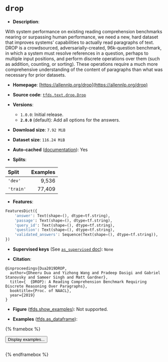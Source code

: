<div itemscope itemtype="http://schema.org/Dataset">
  <div itemscope itemprop="includedInDataCatalog" itemtype="http://schema.org/DataCatalog">
    <meta itemprop="name" content="TensorFlow Datasets" />
  </div>
  <meta itemprop="name" content="drop" />
  <meta itemprop="description" content="With system performance on existing reading comprehension benchmarks nearing or&#10;surpassing human performance, we need a new, hard dataset that improves systems&#x27;&#10;capabilities to actually read paragraphs of text. DROP is a crowdsourced,&#10;adversarially-created, 96k-question benchmark, in which a system must resolve&#10;references in a question, perhaps to multiple input positions, and perform&#10;discrete operations over them (such as addition, counting, or sorting). These&#10;operations require a much more comprehensive understanding of the content of&#10;paragraphs than what was necessary for prior datasets.&#10;&#10;To use this dataset:&#10;&#10;```python&#10;import tensorflow_datasets as tfds&#10;&#10;ds = tfds.load(&#x27;drop&#x27;, split=&#x27;train&#x27;)&#10;for ex in ds.take(4):&#10;  print(ex)&#10;```&#10;&#10;See [the guide](https://www.tensorflow.org/datasets/overview) for more&#10;informations on [tensorflow_datasets](https://www.tensorflow.org/datasets).&#10;&#10;" />
  <meta itemprop="url" content="https://www.tensorflow.org/datasets/catalog/drop" />
  <meta itemprop="sameAs" content="https://allennlp.org/drop" />
  <meta itemprop="citation" content="@inproceedings{Dua2019DROP,&#10;  author={Dheeru Dua and Yizhong Wang and Pradeep Dasigi and Gabriel Stanovsky and Sameer Singh and Matt Gardner},&#10;  title={  {DROP}: A Reading Comprehension Benchmark Requiring Discrete Reasoning Over Paragraphs},&#10;  booktitle={Proc. of NAACL},&#10;  year={2019}&#10;}" />
</div>

# `drop`

*   **Description**:

With system performance on existing reading comprehension benchmarks nearing or
surpassing human performance, we need a new, hard dataset that improves systems'
capabilities to actually read paragraphs of text. DROP is a crowdsourced,
adversarially-created, 96k-question benchmark, in which a system must resolve
references in a question, perhaps to multiple input positions, and perform
discrete operations over them (such as addition, counting, or sorting). These
operations require a much more comprehensive understanding of the content of
paragraphs than what was necessary for prior datasets.

*   **Homepage**: [https://allennlp.org/drop](https://allennlp.org/drop)

*   **Source code**:
    [`tfds.text.drop.Drop`](https://github.com/tensorflow/datasets/tree/master/tensorflow_datasets/text/drop/drop.py)

*   **Versions**:

    *   `1.0.0`: Initial release.
    *   **`2.0.0`** (default): Add all options for the answers.

*   **Download size**: `7.92 MiB`

*   **Dataset size**: `116.24 MiB`

*   **Auto-cached**
    ([documentation](https://www.tensorflow.org/datasets/performances#auto-caching)):
    Yes

*   **Splits**:

Split     | Examples
:-------- | -------:
`'dev'`   | 9,536
`'train'` | 77,409

*   **Features**:

```python
FeaturesDict({
    'answer': Text(shape=(), dtype=tf.string),
    'passage': Text(shape=(), dtype=tf.string),
    'query_id': Text(shape=(), dtype=tf.string),
    'question': Text(shape=(), dtype=tf.string),
    'validated_answers': Sequence(Text(shape=(), dtype=tf.string)),
})
```

*   **Supervised keys** (See
    [`as_supervised` doc](https://www.tensorflow.org/datasets/api_docs/python/tfds/load#args)):
    `None`

*   **Citation**:

```
@inproceedings{Dua2019DROP,
  author={Dheeru Dua and Yizhong Wang and Pradeep Dasigi and Gabriel Stanovsky and Sameer Singh and Matt Gardner},
  title={  {DROP}: A Reading Comprehension Benchmark Requiring Discrete Reasoning Over Paragraphs},
  booktitle={Proc. of NAACL},
  year={2019}
}
```

*   **Figure**
    ([tfds.show_examples](https://www.tensorflow.org/datasets/api_docs/python/tfds/visualization/show_examples)):
    Not supported.

*   **Examples**
    ([tfds.as_dataframe](https://www.tensorflow.org/datasets/api_docs/python/tfds/as_dataframe)):

<!-- mdformat off(HTML should not be auto-formatted) -->

{% framebox %}

<button id="displaydataframe">Display examples...</button>
<div id="dataframecontent" style="overflow-x:scroll"></div>
<script src="https://www.gstatic.com/external_hosted/jquery2.min.js"></script>
<script>
var url = "https://storage.googleapis.com/tfds-data/visualization/dataframe/drop-2.0.0.html";
$(document).ready(() => {
  $("#displaydataframe").click((event) => {
    // Disable the button after clicking (dataframe loaded only once).
    $("#displaydataframe").prop("disabled", true);

    // Pre-fetch and display the content
    $.get(url, (data) => {
      $("#dataframecontent").html(data);
    }).fail(() => {
      $("#dataframecontent").html(
        'Error loading examples. If the error persist, please open '
        + 'a new issue.'
      );
    });
  });
});
</script>

{% endframebox %}

<!-- mdformat on -->